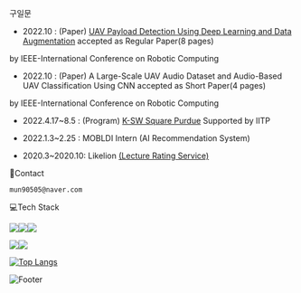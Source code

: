 <!-- ![header](https://capsule-render.vercel.app/api?type=rounded&color=auto&text=%20Welcome%20&height=300&fontSize=100&textBg=true?text=capsule_render&animation=twinkling) -->





구일문

* 2022.10 :  (Paper) [UAV Payload Detection Using Deep Learning and Data Augmentation](https://github.com/IlmunKoo/KSW-Purdue/blob/main/WhatsTodaysLunch/UAV%20Payload%20Detection%20Using%20Deep%20Learning%20and%20Data%20Augmentation.pdf) accepted as Regular Paper(8 pages) 


by IEEE-International Conference on Robotic Computing 





* 2022.10 :  (Paper) A Large-Scale UAV Audio Dataset and Audio-Based UAV Classification Using CNN accepted as Short Paper(4 pages)


by IEEE-International Conference on Robotic Computing



* 2022.4.17~8.5 :  (Program) [K-SW Square Purdue](https://github.com/IlmunKoo/KSW-Purdue/tree/main/WhatsTodaysLunch) Supported by IITP


* 2022.1.3~2.25 :  MOBLDI Intern (AI Recommendation System)


* 2020.3~2020.10:  Likelion [(Lecture Rating Service)](https://github.com/IlmunKoo/Lecture-Rating-Service-)








:postbox:Contact
```
mun90505@naver.com
```





:computer:Tech Stack



<img src="https://img.shields.io/badge/Python-3776AB?style=for-the-badge&logo=python&logoColor=black"><img src="https://img.shields.io/badge/Tensorflow-FF6F00?style=for-the-badge&logo=Tensorflow&logoColor=black"><img src="https://img.shields.io/badge/Keras-D00000?style=for-the-badge&logo=Keras&logoColor=black">

<img src="https://img.shields.io/badge/django-092E20?style=for-the-badge&logo=django&logoColor=white"><img src="https://img.shields.io/badge/flask-000000?style=for-the-badge&logo=flask&logoColor=white">





[![Top Langs](https://github-readme-stats.vercel.app/api/top-langs/?username=ilmunKoo&layout=compact)](https://github.com/IlmunKoo/IlmunKoo/)




![Footer](https://capsule-render.vercel.app/api?type=waving&color=auto&height=200&section=footer)


